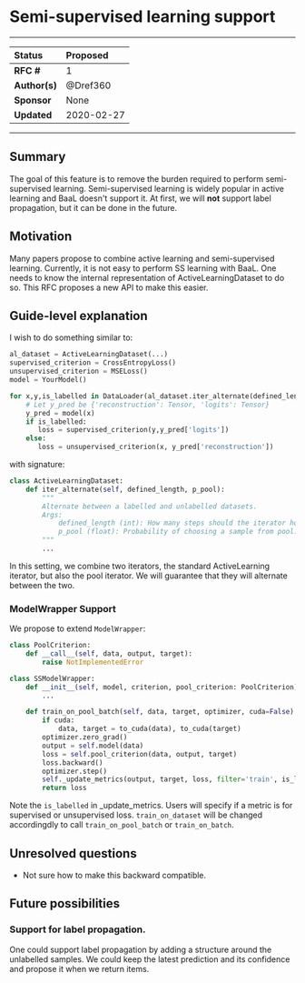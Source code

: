 # Semi-supervised learning support

---
| Status        | Proposed       |
:-------------- |:---------------------------------------------------- |
| **RFC #**     | 1|
| **Author(s)** | @Dref360 |
| **Sponsor**   | None                 |
| **Updated**   | 2020-02-27                                           |


---

## Summary
The goal of this feature is to remove the burden required to perform semi-supervised learning.
Semi-supervised learning is widely popular in active learning and BaaL doesn't support it.
At first, we will **not** support label propagation, but it can be done in the future.

## Motivation

Many papers propose to combine active learning and semi-supervised learning. Currently, it is not easy to perform SS learning with BaaL. One needs to know the internal representation of ActiveLearningDataset to do so.
This RFC proposes a new API to make this easier.


## Guide-level explanation
 
I wish to do something similar to:
```python
al_dataset = ActiveLearningDataset(...)
supervised_criterion = CrossEntropyLoss()
unsupervised_criterion = MSELoss()
model = YourModel()

for x,y,is_labelled in DataLoader(al_dataset.iter_alternate(defined_length=55, p_pool=0.1), ...):
    # Let y_pred be {'reconstruction': Tensor, 'logits': Tensor}
    y_pred = model(x)
    if is_labelled:
	   loss = supervised_criterion(y,y_pred['logits'])
    else:
       loss = unsupervised_criterion(x, y_pred['reconstruction'])

```

with signature:

```python
class ActiveLearningDataset:
    def iter_alternate(self, defined_length, p_pool):
        """
        Alternate between a labelled and unlabelled datasets.
        Args:
            defined_length (int): How many steps should the iterator hold.
            p_pool (float): Probability of choosing a sample from pool.
        """
        ...
```


In this setting, we combine two iterators, the standard ActiveLearning iterator,
 but also the pool iterator.
  We will guarantee that they will alternate between the two.
  
### ModelWrapper Support
 

We propose to extend `ModelWrapper`:

```python
class PoolCriterion:
    def __call__(self, data, output, target):
        raise NotImplementedError

class SSModelWrapper:
    def __init__(self, model, criterion, pool_criterion: PoolCriterion):
        ... 

    def train_on_pool_batch(self, data, target, optimizer, cuda=False):
        if cuda:
            data, target = to_cuda(data), to_cuda(target)
        optimizer.zero_grad()
        output = self.model(data)
        loss = self.pool_criterion(data, output, target)
        loss.backward()
        optimizer.step()
        self._update_metrics(output, target, loss, filter='train', is_labelled=False)
        return loss
```

Note the `is_labelled` in _update_metrics. Users will specify if a metric is for supervised or unsupervised loss.
`train_on_dataset` will be changed accordingdly to call `train_on_pool_batch` or `train_on_batch`.

## Unresolved questions

* Not sure how to make this backward compatible.

## Future possibilities

### Support for label propagation.
One could support label propagation by adding a structure around the unlabelled samples.
We could keep the latest prediction and its confidence and propose it when we return items.
